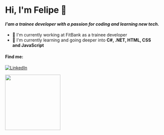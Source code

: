 # Hi, I'm Felipe :call_me_hand:

#### <em>I'am a trainee developer with a passion for coding and learning new tech.</em>

- 🔭 I'm currently working at FitBank as a trainee developer
- 🌱 I'm currently learning and going deeper into <strong>C#, .NET, HTML, CSS and JavaScript</strong>

#### Find me:
[![LinkedIn](https://img.shields.io/badge/LinkedIn-0077B5?style=for-the-badge&logo=linkedin&logoColor=white)](https://www.linkedin.com/in/felipefrranca/)

<div>
  <a href="https://github.com/felipefrranca"> <img height="180em" src="https://github-readme-stats.vercel.app/api?username=felipefrranca&show_icons=true&theme=tokyonight&include_all_commits=true&count_private=true"/>

<!-- 
- 📚 I'am currently in the 4th semester of the Bachelor of Computer Science at IFCE
- 👯 I’m looking to collaborate on ... 
- 🤔 I’m looking for help with ...
- 💬 Ask me about ... 
- 📫 How to reach me: ...
- 😄 Pronouns: 
- ⚡ Fun fact: ...
-->
